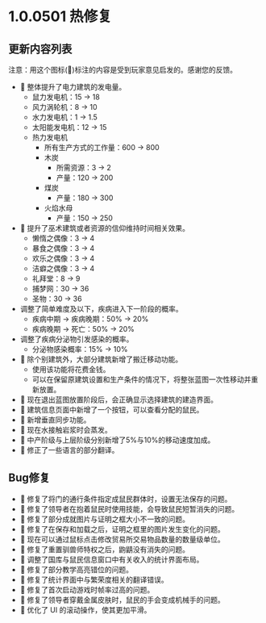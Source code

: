 # 1.0.0501 热修复

## 更新内容列表

注意：用这个图标(💌)标注的内容是受到玩家意见启发的。感谢您的反馈。

- 💌 整体提升了电力建筑的发电量。
  - 鼠力发电机：15 → 18
  - 风力涡轮机：8 → 10
  - 水力发电机：1 → 1.5
  - 太阳能发电机：12 → 15
  - 热力发电机
    - 所有生产方式的工作量：600 → 800
    - 木炭
      - 所需资源：3 → 2
      - 产量：120 → 200
    - 煤炭
      - 产量：180 → 300
    - 火焰水母
      - 产量：150 → 250
- 💌 提升了巫术建筑或者资源的信仰维持时间相关效果。
  - 懒惰之偶像：3 → 4
  - 暴食之偶像：3 → 4
  - 欢乐之偶像：3 → 4
  - 洁癖之偶像：3 → 4
  - 礼拜堂：8 → 9
  - 捕梦网：30 → 36
  - 圣物：30 → 36
- 调整了简单难度及以下，疾病进入下一阶段的概率。
  - 疾病中期 → 疾病晚期：50% → 20%
  - 疾病晚期 → 死亡：50% → 20%
- 调整了疾病分泌物引发感染的概率。
  - 分泌物感染概率：15% → 10%
- 💌 除个别建筑外，大部分建筑新增了搬迁移动功能。
  - 使用该功能将花费金钱。
  - 可以在保留原建筑设置和生产条件的情况下，将整张蓝图一次性移动并重新放置。
- 💌 现在退出蓝图放置阶段后，会正确显示选择建筑的建造界面。
- 💌 建筑信息页面中新增了一个按钮，可以查看分配的鼠民。
- 💌 新增垂直同步功能。
- 💌 现在水接触岩浆时会蒸发。
- 💌 中产阶级与上层阶级分别新增了5%与10%的移动速度加成。
- 💌 修正了一些语言的部分翻译。

## Bug修复

- 💌 修复了将门的通行条件指定成鼠民群体时，设置无法保存的问题。
- 💌 修复了领导者在抱着鼠民时使用技能，会导致鼠民短暂消失的问题。
- 💌 修复了部分成就图片与证明之框大小不一致的问题。
- 💌 修复了在保存和加载之后，证明之框里的图片发生变化的问题。
- 💌 现在可以通过鼠标点击修改贸易所交易物品数量的数量级单位。
- 💌 修复了重置驯兽师特权之后，鼩鼱没有消失的问题。
- 💌 调整了国库与鼠民信息窗口中有关收入的统计界面布局。
- 💌 修复了部分教学高亮错位的问题。
- 💌 修复了统计界面中与繁荣度相关的翻译错误。
- 💌 修复了首次启动游戏时帧率过高的问题。
- 💌 修复了领导者穿戴金属皮肤时，鼠民的手会变成机械手的问题。
- 💌 优化了 UI 的滚动操作，使其更加平滑。
